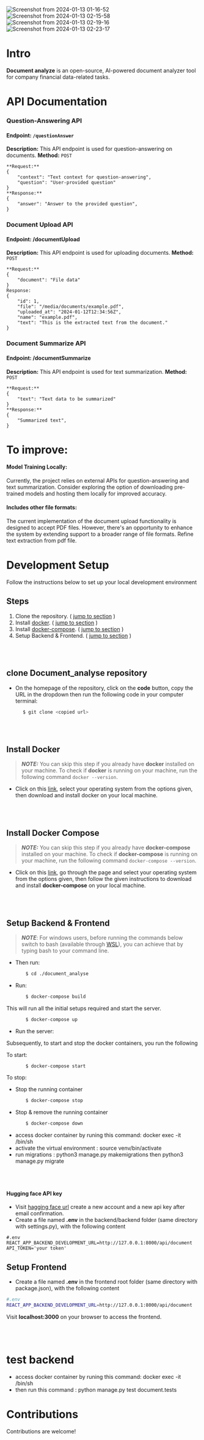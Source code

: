 
![Screenshot from 2024-01-13 01-16-52](https://github.com/souad988/document_analyse/assets/59707859/e7684790-2772-4bab-91d1-b4f657b5c0f6)
![Screenshot from 2024-01-13 02-15-58](https://github.com/souad988/document_analyse/assets/59707859/63aba80c-440f-45c0-bc61-b6c9e7146206)
![Screenshot from 2024-01-13 02-19-16](https://github.com/souad988/document_analyse/assets/59707859/35c4437f-ee59-4aff-a838-e031a14049f6)
![Screenshot from 2024-01-13 02-23-17](https://github.com/souad988/document_analyse/assets/59707859/2241593c-f320-4610-b119-2e7792c7730f)

# Intro

**Document analyze** is an open-source, AI-powered document analyzer tool for company financial data-related tasks.

# API Documentation

### Question-Answering API
#### Endpoint: `/questionAnswer`
**Description:** This API endpoint is used for question-answering on documents.
**Method:** `POST`
```
**Request:**
{
    "context": "Text context for question-answering",
    "question": "User-provided question"
}
**Response:**
{
    "answer": "Answer to the provided question",
}
```

### Document Upload API
#### Endpoint: /documentUpload
**Description:** This API endpoint is used for uploading documents. **Method:** `POST` 
```
**Request:**
{
    "document": "File data"
}
Response:
{
    "id": 1,
    "file": "/media/documents/example.pdf",
    "uploaded_at": "2024-01-12T12:34:56Z",
    "name": "example.pdf",
    "text": "This is the extracted text from the document."
}
```
### Document Summarize API
#### Endpoint: /documentSummarize
**Description:** This API endpoint is used for text summarization. **Method:** `POST` 
```
**Request:**
{
    "text": "Text data to be summarized"
}
**Response:**
{
    "Summarized text",
}
```

# To improve:

#### Model Training Locally:
  Currently, the project relies on external APIs for question-answering and text summarization. Consider exploring the option of downloading pre-trained models and hosting them locally for improved accuracy.
#### Includes other file formats:
  The current implementation of the document upload functionality is designed to accept PDF files. However, there's an opportunity to enhance the system by extending support to a broader range of file formats.
  Refine text extraction from pdf file.

# Development Setup

Follow the instructions below to set up your local development environment

## Steps

1. Clone the repository. ( [jump to section](#clone-Document_analyse-repository) )
2. Install [docker](https://docs.docker.com/get-docker/). ( [jump to section](#install-docker) )
3. Install [docker-compose](https://docs.docker.com/compose/install/). ( [jump to section](#install-docker-compose) )
4. Setup Backend & Frontend. ( [jump to section](#Setup-Backend-&-Frontend) )

<br/>
<br/>
  
## clone Document_analyse repository

- On the homepage of the repository, click on the **code** button, copy the URL in the dropdown then run the following code in your computer terminal:

```sh
      $ git clone <copied url>
```

<br/>
<br/>

## Install Docker

> **_NOTE:_** You can skip this step if you already have **docker** installed on your machine. To check if **docker** is running on your machine, run the following command `docker --version`.

- Click on this [link](https://docs.docker.com/get-docker/), select your operating system from the options given, then download and install docker on your local machine.

<br/>
<br/>

## Install Docker Compose

> **_NOTE:_** You can skip this step if you already have **docker-compose** installed on your machine. To check if **docker-compose** is running on your machine, run the following command `docker-compose --version`.

- Click on this [link](https://docs.docker.com/compose/install/), go through the page and select your operating system from the options given, then follow the given instructions to download and install **docker-compose** on your local machine.

<br/>
<br/>

## Setup Backend & Frontend

> **_NOTE_**: For windows users, before running the commands below switch to bash (available through [WSL](https://docs.microsoft.com/en-us/windows/wsl/install)), you can achieve that by typing bash to your command line.

- Then run:

```sh
       $ cd ./document_analyse
```

- Run:

```sh
       $ docker-compose build
```

This will run all the initial setups required and start the server.

```sh
       $ docker-compose up
```

- Run the server:

Subsequently, to start and stop the docker containers, you run the following

To start:

```sh
       $ docker-compose start
```

To stop:

- Stop the running container

```sh
       $ docker-compose stop
```

- Stop & remove the running container

```sh
       $ docker-compose down
```
- access docker container by runing this command: docker exec -it <containerId> /bin/sh
- activate the virtual environment : source venv/bin/activate
- run migrations : python3 manage.py makemigrations  then python3 manage.py migrate

<br/>
<br/>

#### Hugging face API key
- Visit [hagging face url](https://huggingface.co/settings/tokens) create a new account and a new api key after email confirmation.
- Create a file named **.env** in the backend/backend folder (same directory with settings.py), with the following content
```
#.env
REACT_APP_BACKEND_DEVELOPMENT_URL=http://127.0.0.1:8000/api/document
API_TOKEN='your token'

```

## Setup Frontend

- Create a file named **.env** in the frontend root folder (same directory with package.json), with the following content

```sh
#.env
REACT_APP_BACKEND_DEVELOPMENT_URL=http://127.0.0.1:8000/api/document
```

Visit **localhost:3000** on your browser to access the frontend.

<br/>
<br/>

# test backend

- access docker container by runing this command: docker exec -it <containerId> /bin/sh
- then run this command : python manage.py test document.tests

# Contributions

Contributions are welcome!

